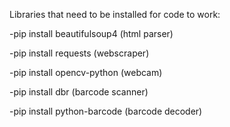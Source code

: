 Libraries that need to be installed for code to work:

-pip install beautifulsoup4 (html parser)

-pip install requests (webscraper)

-pip install opencv-python (webcam)

-pip install dbr (barcode scanner)

-pip install python-barcode (barcode decoder)
